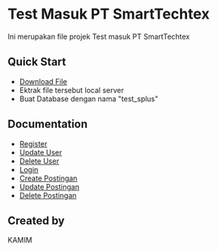 # Test Masuk PT SmartTechtex

Ini merupakan file projek Test masuk PT SmartTechtex

## Quick Start
- [Download File](Kamim.zip)
- Ektrak file tersebut local server
- Buat Database dengan nama "test_splus"
## Documentation
- [Register](Kamim.zip)
- [Update User](Kamim.zip)
- [Delete User](Kamim.zip)
- [Login](Kamim.zip)
- [Create Postingan](Kamim.zip)
- [Update Postingan](Kamim.zip)
- [Delete Postingan](Kamim.zip)


## Created by

KAMIM

